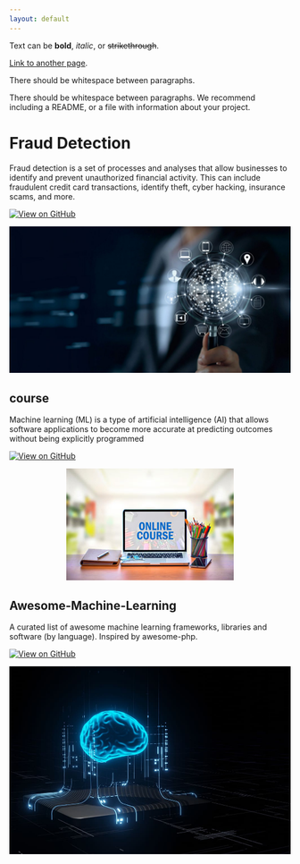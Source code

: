```yaml
---
layout: default
---
```


Text can be **bold**, _italic_, or ~~strikethrough~~.

[Link to another page](./another-page.html).

There should be whitespace between paragraphs.

There should be whitespace between paragraphs. We recommend including a README, or a file with information about your project.

# Fraud Detection

Fraud detection is a set of processes and analyses that allow businesses to identify and prevent unauthorized financial activity. This can include fraudulent credit card transactions, identify theft, cyber hacking, insurance scams, and more.

[![View on GitHub](https://img.shields.io/badge/GitHub-View_on_GitHub-blue?logo=GitHub)](https://github.com/RR-Nair/fraud-deduction)
<center><img src="assets/img/fraud_detection.jpg"/></center>

## course
Machine learning (ML) is a type of artificial intelligence (AI) that allows software applications to become more accurate at predicting outcomes without being explicitly programmed

[![View on GitHub](https://img.shields.io/badge/GitHub-View_on_GitHub-blue?logo=GitHub)](https://github.com/RR-Nair/Course)
<center><img src="assets/img/course.jpg"/></center>

## Awesome-Machine-Learning

A curated list of awesome machine learning frameworks, libraries and software (by language). Inspired by awesome-php.

[![View on GitHub](https://img.shields.io/badge/GitHub-View_on_GitHub-blue?logo=GitHub)](https://github.com/RR-Nair/awesome-machine-learning)
<center><img src="assets/img/ML.jpg"/></center>
